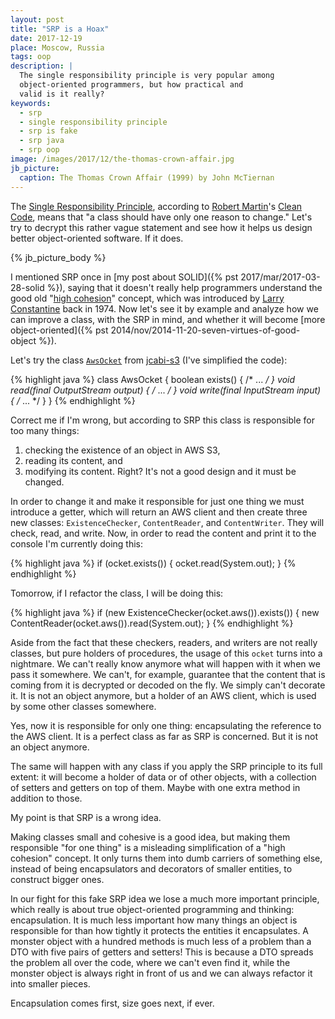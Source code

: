 ```yaml
---
layout: post
title: "SRP is a Hoax"
date: 2017-12-19
place: Moscow, Russia
tags: oop
description: |
  The single responsibility principle is very popular among
  object-oriented programmers, but how practical and
  valid is it really?
keywords:
  - srp
  - single responsibility principle
  - srp is fake
  - srp java
  - srp oop
image: /images/2017/12/the-thomas-crown-affair.jpg
jb_picture:
  caption: The Thomas Crown Affair (1999) by John McTiernan
---
```


The [Single Responsibility Principle](https://en.wikipedia.org/wiki/Single_responsibility_principle),
according to [Robert Martin](https://en.wikipedia.org/wiki/Robert_Cecil_Martin)'s
[Clean Code](http://amzn.to/2m7LmaA),
means that "a class should have only one reason to change."
Let's try to decrypt this rather vague statement and see how it
helps us design better object-oriented software. If it does.

<!--more-->

{% jb_picture_body %}

I mentioned SRP once in [my post about SOLID]({% pst 2017/mar/2017-03-28-solid %}),
saying that it doesn't really help programmers understand the good old
"[high cohesion](https://en.wikipedia.org/wiki/Cohesion_%28computer_science%29)"
concept, which was introduced by
[Larry Constantine](https://en.wikipedia.org/wiki/Larry_Constantine)
back in 1974. Now let's see it by example and analyze how we can
improve a class, with the SRP in mind, and whether it will become
[more object-oriented]({% pst 2014/nov/2014-11-20-seven-virtues-of-good-object %}).

Let's try the class [`AwsOcket`](https://github.com/jcabi/jcabi-s3/blob/0.18/src/main/java/com/jcabi/s3/AwsOcket.java)
from [jcabi-s3](http://s3.jcabi.com) (I've simplified the code):

{% highlight java %}
class AwsOcket {
  boolean exists() { /* ... */ }
  void read(final OutputStream output) { /* ... */ }
  void write(final InputStream input) { /* ... */ }
}
{% endhighlight %}

Correct me if I'm wrong, but according to SRP this class is responsible for
too many things:
1) checking the existence of an object in AWS S3,
2) reading its content, and
3) modifying its content.
Right? It's not a good design and it must be changed.

In order to change it and make it responsible for just one thing we must introduce
a getter, which will return an AWS client and then create three new classes:
`ExistenceChecker`, `ContentReader`, and `ContentWriter`. They will check,
read, and write. Now, in order to read the content and print it to the
console I'm currently doing this:

{% highlight java %}
if (ocket.exists()) {
  ocket.read(System.out);
}
{% endhighlight %}

Tomorrow, if I refactor the class, I will be doing this:

{% highlight java %}
if (new ExistenceChecker(ocket.aws()).exists()) {
  new ContentReader(ocket.aws()).read(System.out);
}
{% endhighlight %}

Aside from the fact that these checkers, readers, and writers are not really
classes, but pure holders of procedures, the usage of this `ocket` turns
into a nightmare. We can't really know anymore what will happen with it
when we pass it somewhere. We can't, for example, guarantee that the content
that is coming from it is decrypted or decoded on the fly. We simply can't
decorate it. It is not an object anymore, but a holder of an AWS client,
which is used by some other classes somewhere.

Yes, now it is responsible for only one thing: encapsulating the reference
to the AWS client. It is a perfect class as far as SRP is concerned. But it
is not an object anymore.

The same will happen with any class if you apply the SRP principle to its
full extent: it will become a holder of data or of other objects, with a
collection of setters and getters on top of them. Maybe with one extra
method in addition to those.

My point is that SRP is a wrong idea.

Making classes small and cohesive is a good
idea, but making them responsible "for one thing" is a misleading simplification
of a "high cohesion" concept. It only turns them into dumb carriers of something
else, instead of being encapsulators and decorators of smaller entities, to
construct bigger ones.

In our fight for this fake SRP idea we lose a much more important principle,
which really is about true object-oriented programming and thinking:
encapsulation. It is much less important how many things an object is
responsible for than how tightly it protects the entities it encapsulates.
A monster object with a hundred methods is much less of a problem than a DTO with five pairs of
getters and setters! This is because a DTO spreads the problem all over the code,
where we can't even find it, while the monster object is always right in front
of us and we can always refactor it into smaller pieces.

Encapsulation comes first, size goes next, if ever.
